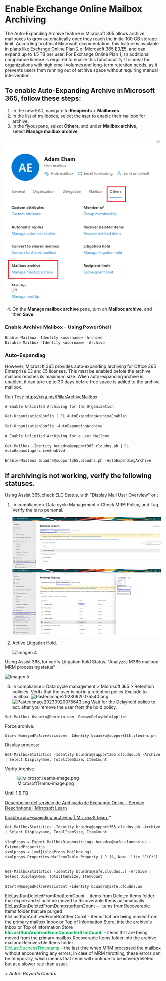 
# Enable Exchange Online Mailbox Archiving 

The Auto-Expanding Archive feature in Microsoft 365 allows archive mailboxes to grow automatically once they reach the initial 100 GB storage limit. According to official Microsoft documentation, this feature is available in plans like Exchange Online Plan 2 or Microsoft 365 E3/E5, and can expand up to 1.5 TB per user. For Exchange Online Plan 1, an additional compliance license is required to enable this functionality. It is ideal for organizations with high email volumes and long-term retention needs, as it prevents users from running out of archive space without requiring manual intervention.

## To enable Auto-Expanding Archive in Microsoft 365, follow these steps:

1. In the new EAC, navigate to **Recipients** \> **Mailboxes**.
2. In the list of mailboxes, select the user to enable their mailbox for archive.
3. In the flyout pane, select **Others**, and under **Mailbox archive**, select **Manage mailbox archive**

![Imagen 1](Images/Pasted%20image%2020230815185958.png)

4.  On the **Manage mailbox archive** pane, turn on **Mailbox archive**, and then **Save**.

### Enable Archive Mailbox - Using PowerShell

    Enable-Mailbox -Identity <username> -Archive
    Disable-Mailbox -Identity <username> -Archive

### Auto-Expanding

However, Microsoft 365 provides auto-expanding archiving for Office 365 Enterprise E3 and E5 licenses. This must be enabled before the archive mailbox reaches its maximum size. When auto-expanding archive is enabled, it can take up to 30 days before free space is added to the archive mailbox.

Run Test: https://aka.ms/PillarArchiveMailbox

    # Enable Unlimited Archiving for the Organization 

    Get-OrganizationConfig | FL AutoExpandingArchiveEnabled

    Set-OrganizationConfig -AutoExpandingArchive

    # Enable Unlimited Archiving for a User Mailbox

    Get-Mailbox -Identity bcuadra@support365.cloudns.ph | FL AutoExpandingArchiveEnabled

    Enable-Mailbox bcuadra@support365.cloudns.ph -AutoExpandingArchive

## If archiving is not working, verify the following statuses.

Using Assist 365, check ELC Status, with "Display Mail User Overview" or :

1.  In compliance \> Data cycle Management \> Check MRM Policy, and Tag. Verify the is no personal.

    ![Imagen 2](Images/Pasted%20image%2020230920074739.png)
    ![Imagen 3](Images/Pasted%20image%2020230920075018.png)

2.  Active Litigation Hold.

    ![Imagen 4](Images/Pasted%20image%20230920075842.png)


Using Assist 365, for verify Litigation Hold Status. "Analyzes M365 mailbox MRM processing status"

![Imagen 5](Images/Pasted%20image%20230919103219.png)

3.  In compliance \> Data cycle management \> Microsoft 365 \> Retention policies. Verify that the user is not in a retention policy. Exclude to mailbox.
    <img src="Pasted image 20230920075540.png" class="wikilink"
    alt="Pastedimage20230920075540.png" /><img src="Pasted image 20230920075643.png" class="wikilink"
    alt="Pastedimage20230920075643.png" />
    Wait for the Delayhold police to act. after you remove the user from the hold policy.

<!-- -->

    Set-Mailbox Usuario@Dominio.com -RemoveDelayHoldApplied  

Force archive:

    Start-ManagedFolderAssistant -Identity bcuadra@support365.cloudns.ph

Display process:

    Get-MailboxStatistics -Identity bcuadra@support365.cloudns.ph -Archive | Select DisplayName, TotalItemSize, ItemCount

Verify Archive

<figure>
<img src="MicrosoftTeams-image.png" class="wikilink"
alt="MicrosoftTeams-image.png" />
<figcaption aria-hidden="true">MicrosoftTeams-image.png</figcaption>
</figure>

Until 1.5 TB

[Descripción del servicio de Archivado de Exchange Online - Service Descriptions \| Microsoft Learn](https://learn.microsoft.com/es-es/office365/servicedescriptions/exchange-online-archiving-service-description/exchange-online-archiving-service-description)

[Enable auto-expanding archiving \| Microsoft Learn](https://learn.microsoft.com/en-us/purview/enable-autoexpanding-archiving)''


    Get-MailboxStatistics -Identity bcuadra@support365.cloudns.ph -Archive | Select DisplayName, TotalItemSize, ItemCount

    $logProps = Export-MailboxDiagnosticLogs bcuadra@safe.cloudns.us -ExtendedProperties
    $xmlprops = [xml]($logProps.MailboxLog)
    $xmlprops.Properties.MailboxTable.Property | ? {$_.Name -like "ELC*"}


    Get-MailboxStatistics -Identity bcuadra@safe.cloudns.us -Archive | Select DisplayName, TotalItemSize, ItemCount

    Start-ManagedFolderAssistant -Identity bcuadra@safe.cloudns.us

ElcLastRunDeletedFromRootItemCount  - items from Deleted Items folder that expire and should be moved to Recoverable Items automatically   
ElcLastRunDeletedFromDumpsterItemCount -- items from Recoverable Items folder that are purged  
ElcLastRunArchivedFromRootItemCount - items that are being moved from the primary mailbox Inbox or Top of Information Store, into the archive's Inbox or Top of Information Store  
<font color="#00b050">**ElcLastRunArchivedFromDumpsterItemCount** </font> - items that are being moved from the primary mailbox Recoverable Items folder into the archive mailbox Recoverable Items folder  
<font color="#00b050">ElcLastSuccessTimestamp </font>- the last time when MRM processed the mailbox without encountering any errors; in case of MRM throttling, these errors can be temporary, which means that items will continue to be moved/deleted but at a slower rate than usual.

*\> Autor: Bayardo Cuadra*
